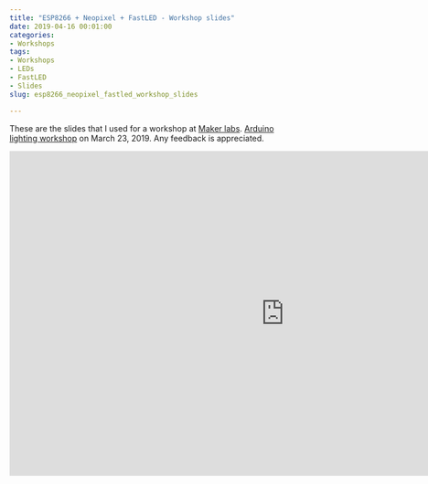 ```yaml
---
title: "ESP8266 + Neopixel + FastLED - Workshop slides"
date: 2019-04-16 00:01:00
categories:
- Workshops
tags:
- Workshops
- LEDs
- FastLED
- Slides
slug: esp8266_neopixel_fastled_workshop_slides

---
```


These are the slides that I used for a workshop at [Maker labs](https://www.makerlabs.com/). [Arduino lighting workshop](https://www.eventbrite.ca/e/arduino-lighting-workshop-tickets-58392302950) on March 23, 2019. Any feedback is appreciated. 

<iframe src="https://docs.google.com/presentation/d/e/2PACX-1vSwc-LbvSliDAN18xmOpgbmYV5_fDFs6yNf_jeQpjosOYuW4NeYJ5miuAGoi3YNnHhiGWh43lVSvH1U/embed?start=false&loop=true" frameborder="0" width="960" height="569" allowfullscreen="true" mozallowfullscreen="true" webkitallowfullscreen="true"></iframe>
